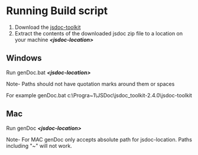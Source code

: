 # Running Build script
1. Download the [jsdoc-toolkit](http://code.google.com/p/jsdoc-toolkit/downloads/list)
2. Extract the contents of the downloaded jsdoc zip file to a location on your machine _**&lt;jsdoc-location&gt;**_

## Windows
Run genDoc.bat _**&lt;jsdoc-location&gt;**_

Note- Paths should not have quotation marks around them or spaces

For example genDoc.bat c:\Progra~1\JSDoc\jsdoc_toolkit-2.4.0\jsdoc-toolkit

## Mac
Run genDoc _**&lt;jsdoc-location&gt;**_

Note- For MAC genDoc only accepts absolute path for jsdoc-location. Paths including "~" will not work.
